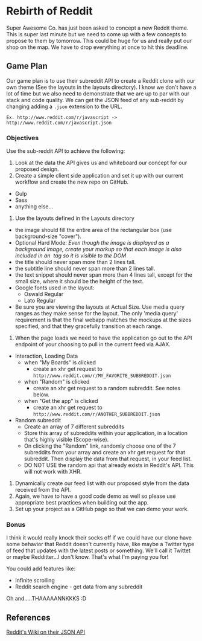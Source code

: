 # Rebirth of Reddit

Super Awesome Co. has just been asked to concept a new Reddit theme. This is super last minute but we need to come up with a few concepts to propose to them by tomorrow. This could be huge for us and really put our shop on the map. We have to drop everything at once to hit this deadline.

## Game Plan

Our game plan is to use their subreddit API to create a Reddit clone with our own theme (See the layouts in the layouts directory). I know we don't have a lot of time but we also need to demonstrate that we are up to par with our stack and code quality. We can get the JSON feed of any sub-reddit by changing adding a `.json` extension to the URL.

`Ex. http://www.reddit.com/r/javascript -> http://www.reddit.com/r/javascript.json`

### Objectives

Use the sub-reddit API to achieve the following:

1. Look at the data the API gives us and whiteboard our concept for our proposed design.
1. Create a simple client side application and set it up with our current workflow and create the new repo on GitHub.
  * Gulp
  * Sass
  * anything else...
1. Use the layouts defined in the Layouts directory
  - the image should fill the entire area of the rectangular box (use background-size "cover").
  - Optional Hard Mode: *Even though the image is displayed as a background image, create your markup so that each image is also included in an <img> tag so it is visible to the DOM*
  - the title should never span more than 2 lines tall.
  - the subtitle line should never span more than 2 lines tall.
  - the text snippet should never span more than 4 lines tall, except for the small size, where it should be the height of the text.
  - Google fonts used in the layout:
    - Oswald Regular
    - Lato Regular
  - Be sure you are viewing the layouts at Actual Size. Use media query ranges as they make sense for the layout. The only 'media query' requirement is that the final webapp matches the mockups at the sizes specified, and that they gracefully transition at each range.
1. When the page loads we need to have the application go out to the API endpoint of your choosing to pull in the current feed via AJAX.
  - Interaction, Loading Data
    - when "My Boards" is clicked
      - create an xhr get request to `http://www.reddit.com/r/MY_FAVORITE_SUBBREDDIT.json`
    - when "Random" is clicked
      - create an xhr get request to a random subreddit. See notes below.
    - when "Get the app" is clicked
      - create an xhr get request to `http://www.reddit.com/r/ANOTHER_SUBBREDDIT.json`
  - Random subreddit
    - Create an array of 7 different subreddits
    - Store this array of subreddits within your application, in a location that's highly visible (Scope-wise).
    - On clicking the "Random" link, randomly choose one of the 7 subreddits from your array and create an xhr get request for that subreddit. Then display the data from that request, in your feed list.
    - DO NOT USE the random api that already exists in Reddit's API. This will not work with XHR.
1. Dynamically create our feed list with our proposed style from the data received from the API.
1. Again, we have to have a good code demo as well so please use appropriate best practices when building out the app.
1. Set up your project as a GitHub page so that we can demo your work.


### Bonus

I think it would really knock their socks off if we could have our clone have some behavior that Reddit doesn't currently have, like maybe a Twitter type of feed that updates with the latest posts or something. We'll call it Twittet or maybe Redditter...I don't know. That's what I'm paying you for!

You could add features like:
  - Infinite scrolling
  - Reddit search engine - get data from any subreddit

Oh and.....THAAAAANNKKKS :D

## References
[Reddit's Wiki on their JSON API](https://github.com/reddit/reddit/wiki/JSON)
